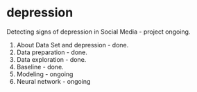 # depression
Detecting signs of depression in Social Media - project ongoing.
1. About Data Set and depression - done.
2. Data preparation - done.
3. Data exploration - done.
4. Baseline - done.
5. Modeling - ongoing
6. Neural network - ongoing
